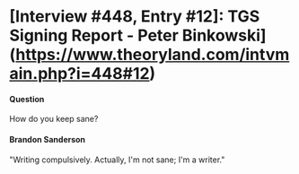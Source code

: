 # [Interview #448, Entry #12]: TGS Signing Report - Peter Binkowski](https://www.theoryland.com/intvmain.php?i=448#12)

#### Question

How do you keep sane?

#### Brandon Sanderson

"Writing compulsively. Actually, I'm not sane; I'm a writer."

